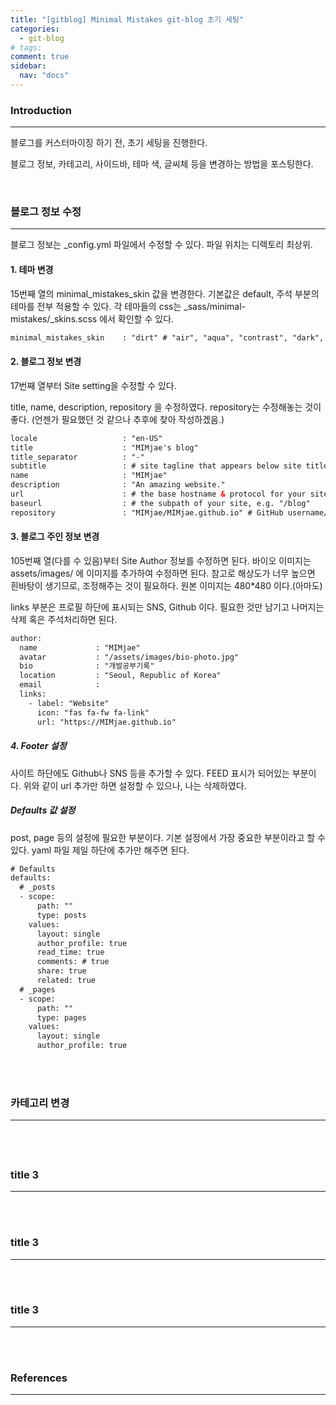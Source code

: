 ```yaml
---
title: "[gitblog] Minimal Mistakes git-blog 초기 세팅"
categories:
  - git-blog
# tags:
comment: true
sidebar:
  nav: "docs"
---
```


### Introduction
--- 

블로그를 커스터마이징 하기 전, 초기 세팅을 진행한다.

블로그 정보, 카테고리, 사이드바, 테마 색, 글씨체 등을 변경하는 방법을 포스팅한다.

<br>

### 블로그 정보 수정
--- 

블로그 정보는 _config.yml 파일에서 수정할 수 있다. 파일 위치는 디렉토리 최상위.

#### 1. 테마 변경

15번째 열의 minimal_mistakes_skin 값을 변경한다. 기본값은 default, 주석 부분의 테마를 전부 적용할 수 있다. 각 테마들의 css는 _sass/minimal-mistakes/_skins.scss 에서 확인할 수 있다.

```html
minimal_mistakes_skin    : "dirt" # "air", "aqua", "contrast", "dark", "dirt", "neon", "mint", "plum", "sunrise"
```

#### 2. 블로그 정보 변경

17번째 열부터 Site setting을 수정할 수 있다.

title, name, description, repository 을 수정하였다. repository는 수정해놓는 것이 좋다. (언젠가 필요했던 것 같으나 추후에 찾아 작성하겠음.) 

```html
locale                   : "en-US"
title                    : "MIMjae's blog"
title_separator          : "-"
subtitle                 : # site tagline that appears below site title in masthead
name                     : "MIMjae"
description              : "An amazing website."
url                      : # the base hostname & protocol for your site e.g. "https://mmistakes.github.io"
baseurl                  : # the subpath of your site, e.g. "/blog"
repository               : "MIMjae/MIMjae.github.io" # GitHub username/repo-name e.g. "mmistakes/minimal-mistakes"
```

#### 3. 블로그 주인 정보 변경

105번째 열(다를 수 있음)부터 Site Author 정보를 수정하면 된다.
바이오 이미지는 assets/images/ 에 이미지를 추가하여 수정하면 된다. 참고로 해상도가 너무 높으면 흰바탕이 생기므로, 조정해주는 것이 필요하다. 원본 이미지는 480*480 이다.(아마도)

links 부분은 프로필 하단에 표시되는 SNS, Github 이다. 필요한 것만 남기고 나머지는 삭제 혹은 주석처리하면 된다.

```html
author:
  name             : "MIMjae"
  avatar           : "/assets/images/bio-photo.jpg"
  bio              : "개발공부기록"
  location         : "Seoul, Republic of Korea"
  email            :
  links:
    - label: "Website"
      icon: "fas fa-fw fa-link"
      url: "https://MIMjae.github.io"
```

##### 4. Footer 설정

사이트 하단에도 Github나 SNS 등을 추가할 수 있다. FEED 표시가 되어있는 부분이다.
위와 같이 url 추가만 하면 설정할 수 있으나, 나는 삭제하였다.

##### Defaults 값 설정

post, page 등의 설정에 필요한 부분이다. 기본 설정에서 가장 중요한 부분이라고 할 수 있다. yaml 파일 제일 하단에 추가만 해주면 된다. 

```html
# Defaults
defaults:
  # _posts
  - scope:
      path: ""
      type: posts
    values:
      layout: single
      author_profile: true
      read_time: true
      comments: # true
      share: true
      related: true
  # _pages
  - scope:
      path: ""
      type: pages
    values:
      layout: single
      author_profile: true
```

<br><br>

### 카테고리 변경
--- 

#### 

  

<br><br>

### title 3
---


<br><br>

### title 3
---


<br><br>

### title 3
---


<br><br>

### References
--- 



<br><br>